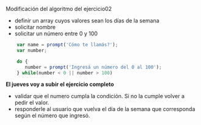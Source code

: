 Modificación del algoritmo del ejercicio02

- definir un array cuyos valores sean los días de la semana
- solicitar nombre
- solicitar un número entre 0 y 100

```javascript
	var name = prompt('Cómo te llamás?');
	var number;

	do {
	   number = prompt('Ingresá un número del 0 al 100');
	} while(number < 0 || number > 100)

```
**El jueves voy a subir el ejercicio completo**

- validar que el numero cumpla la condición. Si no la cumple volver a pedir el valor.
- responderle al usuario que vuelva el día de la semana que corresponda según el número que ingresó.




